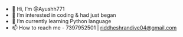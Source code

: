 - 👋 Hi, I’m @Ayushh771
- 👀 I’m interested in coding & had just began 
- 🌱 I’m currently learning Python language 
- 📫 How to reach me - 7397952501 | riddheshrandive04@gmail.com



<!---
Ayushh771/Ayushh771 is a ✨ special ✨ repository because its `README.md` (this file) appears on your GitHub profile.
You can click the Preview link to take a look at your changes.
--->
